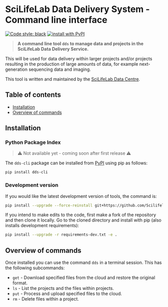 # SciLifeLab Data Delivery System - Command line interface

[![Code style: black](https://img.shields.io/badge/code%20style-black-000000.svg)](https://github.com/psf/black)
[![install with PyPI](https://img.shields.io/badge/install%20with-PyPI-blue.svg)](https://pypi.org/project/dds-cli/)

> **A command line tool `dds` to manage data and projects in the SciLifeLab Data Delivery Service.**

This will be used for data delivery within larger projects and/or projects resulting in the production of large amounts of data, for example next-generation sequencing data and imaging.

This tool is written and maintained by the [SciLifeLab Data Centre](https://www.scilifelab.se/data).

## Table of contents

* [Installation](#installation)
* [Overview of commands](#overview-of-commands)

## Installation

### Python Package Index

> :warning: Not available yet - coming soon after first release :warning:

The `dds-cli` package can be installed from [PyPI](https://pypi.python.org/pypi/dds-cli/) using pip as follows:

```bash
pip install dds-cli
```

### Development version

If you would like the latest development version of tools, the command is:

```bash
pip install --upgrade --force-reinstall git+https://github.com/ScilifelabDataCentre/DS_CLI.git@dev
```

If you intend to make edits to the code, first make a fork of the repository and then clone it locally.
Go to the cloned directory and install with pip (also installs development requirements):

```bash
pip install --upgrade -r requirements-dev.txt -e .
```

## Overview of commands

Once installed you can use the command `dds` in a terminal session. This has the following subcommands:

* `get` - Download specified files from the cloud and restore the original format.
* `ls` - List the projects and the files within projects.
* `put` - Process and upload specified files to the cloud.
* `rm` - Delete files within a project.
